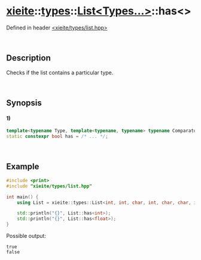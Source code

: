# [xieite](../../../../../xieite.md)\:\:[types](../../../../../types.md)\:\:[List<Types...>](../../../list.md)\:\:has\<\>
Defined in header [<xieite/types/list.hpp>](../../../../../../include/xieite/types/list.hpp)

&nbsp;

## Description
Checks if the list contains a particular type.

&nbsp;

## Synopsis
#### 1)
```cpp
template<typename Type, template<typename, typename> typename Comparator = std::is_same>
static constexpr bool has = /* ... */;
```

&nbsp;

## Example
```cpp
#include <print>
#include "xieite/types/list.hpp"

int main() {
    using List = xieite::types::List<int, int, char, int, char, char, int>;

    std::println("{}", List::has<int>);
    std::println("{}", List::has<float>);
}
```
Possible output:
```
true
false
```
